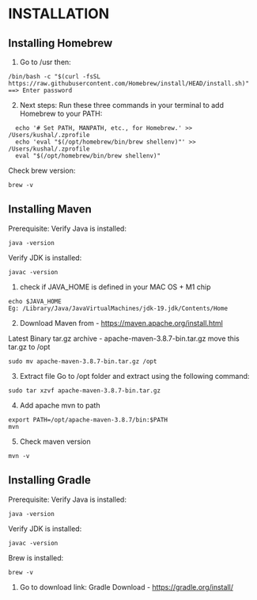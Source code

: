 # INSTALLATION


## Installing Homebrew
1. Go to /usr then:
```
/bin/bash -c "$(curl -fsSL https://raw.githubusercontent.com/Homebrew/install/HEAD/install.sh)"
==> Enter password
```

2. Next steps:
Run these three commands in your terminal to add Homebrew to your PATH:
```
  echo '# Set PATH, MANPATH, etc., for Homebrew.' >> /Users/kushal/.zprofile
  echo 'eval "$(/opt/homebrew/bin/brew shellenv)"' >> /Users/kushal/.zprofile
  eval "$(/opt/homebrew/bin/brew shellenv)"
```
Check brew version:
```
brew -v
```

## Installing Maven
Prerequisite: 
Verify Java is installed: 
```
java -version
```
Verify JDK is installed: 
```
javac -version
```
1. check if JAVA_HOME is defined in your MAC OS + M1 chip
```
echo $JAVA_HOME
Eg: /Library/Java/JavaVirtualMachines/jdk-19.jdk/Contents/Home
```
2. Download Maven from - https://maven.apache.org/install.html

Latest Binary tar.gz archive - apache-maven-3.8.7-bin.tar.gz
move this tar.gz to /opt

``
sudo mv apache-maven-3.8.7-bin.tar.gz /opt
``

3. Extract file
Go to /opt folder and extract using the following command:
```
sudo tar xzvf apache-maven-3.8.7-bin.tar.gz
```

4. Add apache mvn to path

```agsl
export PATH=/opt/apache-maven-3.8.7/bin:$PATH
mvn
```

5. Check maven version

```agsl
mvn -v
```


## Installing Gradle
Prerequisite:
Verify Java is installed:
```
java -version
```
Verify JDK is installed:
```
javac -version
```
Brew is installed:
```
brew -v
```
1. Go to download link:
   Gradle Download -
   https://gradle.org/install/

